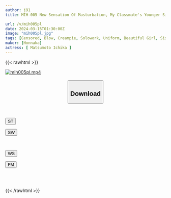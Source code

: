 ```yaml
---
author: j91
title: MIH-005 New Sensation Of Masturbation, My Classmate's Younger Sister X Scolding X Dirty Talk X Whispering JOI X Creampie.A Cheeky Younger Sister Takes Revenge On Her Older Brother Who Bullied Her And Has Sweet And Explosive Raw Sex. ``Since You Cum In My Pussy, I'm Not Going To Ask My Brother Again.'' Don't Bully Me.'' Ichika Matsumoto

url: /v/mih005pl
date: 2024-03-15T01:30:00Z
image: "mih005pl.jpg"
tags: [Censored, Blow, Creampie, Solowork, Uniform, Beautiful Girl, Sister	]
maker: [Honnaka]
actress: [ Matsumoto Ichika ]
---
```



{{< rawhtml >}}

<div class="video" data-videoid="rARVzDjGyxhb2zm">
    <a href="javascript:;">
        <img src="/v/mih005pl/mih005pl.jpg" width="WIDTH" height="HEIGHT" alt="mih005pl.mp4" loading="lazy">
    </a>
</div>

<script type="text/javascript" src="https://j91.asia/asset/on-demand-st.js"></script>

<br>
  <link rel="stylesheet" href="https://j91.asia/asset/bs5.css">
  
  <center>
  <button class="btn btn-primary" type="button" data-bs-toggle="collapse" data-bs-target=".multi-collapse" aria-expanded="false" aria-controls="multiCollapseExample1 multiCollapseExample2"><h2>Download</h2></button></center>
</p>
<div class="row">
  <div class="col">
    <div class="collapse multi-collapse" id="multiCollapseExample1">
      <div class="card card-body">
	      	      <br>
<div class="buttons">  
<p><a href="https://streamtape.to/v/rARVzDjGyxhb2zm" target="_blank"><button class="btn-hover color-3"><i class="fa fa-download"></i> ST</button></a></p>
<p><a href="https://cdnwish.com/xs64q8739xst" target="_blank"><button class="btn-hover color-2"><i class="fa fa-download"></i> SW</button></a></p></div>
    </div>
  </div>
</div>
  <div class="col">
    <div class="collapse multi-collapse" id="multiCollapseExample2">
      <div class="card card-body">
	      <br>
<div class="buttons">
<p><a href="javascript:;"><button class="btn-hover color-9"><i class="fa fa-download"></i> WS</button></a></p>
<p><a href="javascript:;"><button class="btn-hover color-8"><i class="fa fa-download"></i> FM</button></a></p></div>
<br><br>
      </div>
    </div>
  </div>
</div>

{{< /rawhtml >}}